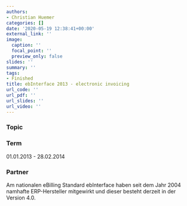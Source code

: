 ```yaml
---
authors:
- Christian Huemer
categories: []
date: '2020-05-19 12:38:41+00:00'
external_link: ''
image:
  caption: ''
  focal_point: ''
  preview_only: false
slides: ''
summary: ''
tags:
- Finished
title: ebInterface 2013 - electronic invoicing
url_code: ''
url_pdf: ''
url_slides: ''
url_video: ''
---
```


### Topic

### Term

01.01.2013 - 28.02.2014

### Partner

Am nationalen eBilling Standard ebInterface haben seit dem Jahr 2004 namhafte ERP-Hersteller mitgewirkt und dieser besteht derzeit in der Version 4.0.